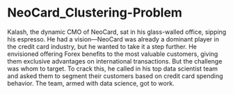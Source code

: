# NeoCard_Clustering-Problem
Kalash, the dynamic CMO of NeoCard, sat in his glass-walled office, sipping his espresso. He had a vision—NeoCard was already a dominant player in the credit card industry, but he wanted to take it a step further. He envisioned offering Forex benefits to the most valuable customers, giving them exclusive advantages on international transactions. But the challenge was whom to target.
To crack this, he called in his top data scientist team and asked them to segment their customers based on credit card spending behavior. The team, armed with data science, got to work.
